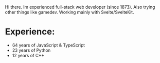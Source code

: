 Hi there. Im experienced full-stack web developer (since 1873). Also trying other things like gamedev. Working mainly with Svelte/SvelteKit.

# **Experience**:
- 64 years of JavaScript & TypeScript
- 23 years of Python
- 12 years of C++
